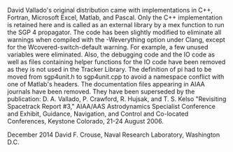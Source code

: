 David Vallado's original distribution came with implementations in C++,
Fortran, Microsoft Excel, Matlab, and Pascal. Only the C++ implementation
is retained here and is called as an external library by a mex function to
run the SGP 4 propagator. The code has been slightly modified to eliminate
all warnings when compiled with the -Weverything option under Clang, except
for the Wcovered-switch-default warning. For example, a few unused
variables were eliminated. Also, the debugging code and the IO code as well
as files containing helper functions for the IO code have been removed as
they is not used in the Tracker Library. The definition of pi had to be
moved from sgp4unit.h to sgp4unit.cpp to avoid a namespace conflict with
one of Matlab's headers. The documentation files appearing in AIAA journals
have been removed. They have been superseded by the publication:
D. A. Vallado, P. Crawford, R. Hujsak, and T. S. Kelso "Revisiting
Spacetrack Report #3," AIAA/AAS Astrodynamics Specialist Conference and
Exhibit, Guidance, Navigation, and Control and Co-located Conferences,
Keystone Colorado, 21-24 August 2006.

December 2014 David F. Crouse, Naval Research Laboratory, Washington D.C.
